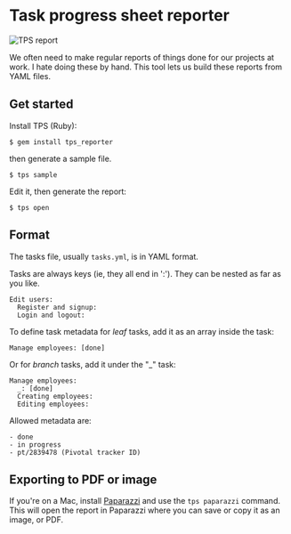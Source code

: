 # Task progress sheet reporter

![TPS report](https://img.skitch.com/20120203-nr24dn9u7euchmqa516718unpe.png)

We often need to make regular reports of things done for our projects at work. I
hate doing these by hand. This tool lets us build these reports from YAML files.

Get started
-----------

Install TPS (Ruby):

    $ gem install tps_reporter

  then generate a sample file.

    $ tps sample

Edit it, then generate the report:

    $ tps open

Format
------

The tasks file, usually `tasks.yml`, is in YAML format.

Tasks are always keys (ie, they all end in ':'). They can be nested as far
as you like.

    Edit users:
      Register and signup:
      Login and logout:

To define task metadata for *leaf* tasks, add it as an array inside the task:

    Manage employees: [done]

Or for *branch* tasks, add it under the "_" task:

    Manage employees:
      _: [done]
      Creating employees:
      Editing employees:

Allowed metadata are:

    - done
    - in progress
    - pt/2839478 (Pivotal tracker ID)

Exporting to PDF or image
-------------------------

If you're on a Mac, install [Paparazzi](http://derailer.org/paparazzi)
and use the `tps paparazzi` command. This will open the report in Paparazzi
where you can save or copy it as an image, or PDF.
